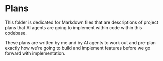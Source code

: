 # Plans

This folder is dedicated for Markdown files that are descriptions of project plans that AI agents are going to implement within code within this codebase.

These plans are written by me and by AI agents to work out and pre-plan exactly how we're going to build and implement features before we go forward with implementation.
